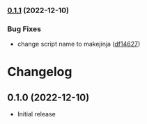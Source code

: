 

### [0.1.1](https://github.com/mirkolenz/makejinja/compare/0.1.0...0.1.1) (2022-12-10)


### Bug Fixes

* change script name to makejinja ([df14627](https://github.com/mirkolenz/makejinja/commit/df14627056c40e62adc489ac4c766b796e59f34f))

# Changelog

## 0.1.0 (2022-12-10)

- Initial release